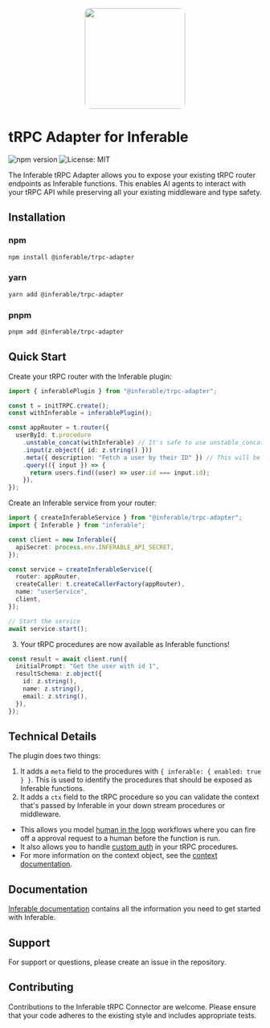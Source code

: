 <p align="center">
<img src="https://a.inferable.ai/logo-hex.png" width="200" style="border-radius: 10px" />
</p>

# tRPC Adapter for Inferable

![npm version](https://badge.fury.io/js/@inferable/trpc-adapter.svg)
![License: MIT](https://img.shields.io/badge/License-MIT-yellow.svg)

The Inferable tRPC Adapter allows you to expose your existing tRPC router endpoints as Inferable functions. This enables AI agents to interact with your tRPC API while preserving all your existing middleware and type safety.

## Installation

### npm

```bash
npm install @inferable/trpc-adapter
```

### yarn

```bash
yarn add @inferable/trpc-adapter
```

### pnpm

```bash
pnpm add @inferable/trpc-adapter
```

## Quick Start

Create your tRPC router with the Inferable plugin:

```ts
import { inferablePlugin } from "@inferable/trpc-adapter";

const t = initTRPC.create();
const withInferable = inferablePlugin();

const appRouter = t.router({
  userById: t.procedure
    .unstable_concat(withInferable) // It's safe to use unstable_concat - https://trpc.io/docs/faq#unstable
    .input(z.object({ id: z.string() }))
    .meta({ description: "Fetch a user by their ID" }) // This will be used to encrich the LLM context
    .query(({ input }) => {
      return users.find((user) => user.id === input.id);
    }),
});
```

Create an Inferable service from your router:

```ts
import { createInferableService } from "@inferable/trpc-adapter";
import { Inferable } from "inferable";

const client = new Inferable({
  apiSecret: process.env.INFERABLE_API_SECRET,
});

const service = createInferableService({
  router: appRouter,
  createCaller: t.createCallerFactory(appRouter),
  name: "userService",
  client,
});

// Start the service
await service.start();
```

3. Your tRPC procedures are now available as Inferable functions!

```ts
const result = await client.run({
  initialPrompt: "Get the user with id 1",
  resultSchema: z.object({
    id: z.string(),
    name: z.string(),
    email: z.string(),
  }),
});
```

## Technical Details

The plugin does two things:

1. It adds a `meta` field to the procedures with `{ inferable: { enabled: true } }`. This is used to identify the procedures that should be exposed as Inferable functions.
2. It adds a `ctx` field to the tRPC procedure so you can validate the context that's passed by Inferable in your down stream procedures or middleware.

- This allows you model [human in the loop](https://docs.inferable.ai/pages/human-in-the-loop) workflows where you can fire off a approval request to a human before the function is run.
- It also allows you to handle [custom auth](https://docs.inferable.ai/pages/custom-auth) in your tRPC procedures.
- For more information on the context object, see the [context documentation](https://docs.inferable.ai/pages/context).

## Documentation

[Inferable documentation](https://docs.inferable.ai) contains all the information you need to get started with Inferable.

## Support

For support or questions, please create an issue in the repository.

## Contributing

Contributions to the Inferable tRPC Connector are welcome. Please ensure that your code adheres to the existing style and includes appropriate tests.
